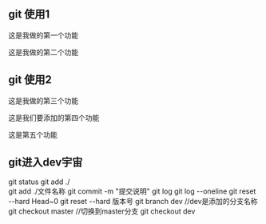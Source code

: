 ## git 使用1

这是我做的第一个功能

这是我做的第二个功能

## git 使用2 

这是我做的第三个功能

这是我们要添加的第四个功能

这是第五个功能

## git进入dev宇宙

git status
git add ./   
git add ./文件名称
git commit -m "提交说明"
git log
git log --oneline
git reset --hard Head~0
git reset --hard 版本号
git branch dev   //dev是添加的分支名称
git checkout master //切换到master分支
git checkout dev